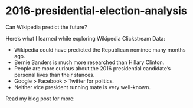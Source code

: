 # 2016-presidential-election-analysis
Can Wikipedia predict the future?

Here’s what I learned while exploring Wikipedia Clickstream Data:

* Wikipedia could have predicted the Republican nominee many months ago.
* Bernie Sanders is much more researched than Hillary Clinton.
* People are more curious about the 2016 presidential candidate’s personal lives than their stances.
* Google > Facebook > Twitter for politics.
* Neither vice president running mate is very well-known.

Read my blog post for more: 
